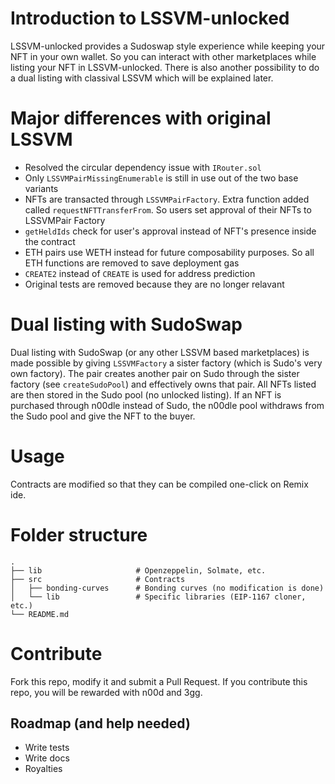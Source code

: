 # Introduction to LSSVM-unlocked
LSSVM-unlocked provides a Sudoswap style experience while keeping your NFT in your own wallet. So you can interact with other marketplaces while listing your NFT in LSSVM-unlocked. There is also another possibility to do a dual listing with classival LSSVM which will be explained later.

# Major differences with original LSSVM
- Resolved the circular dependency issue with `IRouter.sol`
- Only `LSSVMPairMissingEnumerable` is still in use out of the two base variants
- NFTs are transacted through `LSSVMPairFactory`. Extra function added called `requestNFTTransferFrom`. So users set approval of their NFTs to LSSVMPair Factory
- `getHeldIds` check for user's approval instead of NFT's presence inside the contract
- ETH pairs use WETH instead for future composability purposes. So all ETH functions are removed to save deployment gas
- `CREATE2` instead of `CREATE` is used for address prediction
- Original tests are removed because they are no longer relavant

# Dual listing with SudoSwap
Dual listing with SudoSwap (or any other LSSVM based marketplaces) is made possible by giving `LSSVMFactory` a sister factory (which is Sudo's very own factory). The pair creates another pair on Sudo through the sister factory (see `createSudoPool`) and effectively owns that pair. All NFTs listed are then stored in the Sudo pool (no unlocked listing). If an NFT is purchased through n00dle instead of Sudo, the n00dle pool withdraws from the Sudo pool and give the NFT to the buyer.

# Usage
Contracts are modified so that they can be compiled one-click on Remix ide.

# Folder structure
```
.
├── lib                     # Openzeppelin, Solmate, etc.
├── src                     # Contracts
│   ├── bonding-curves      # Bonding curves (no modification is done)
│   └── lib                 # Specific libraries (EIP-1167 cloner, etc.)
└── README.md
```

# Contribute
Fork this repo, modify it and submit a Pull Request.
If you contribute this repo, you will be rewarded with n00d and 3gg.

## Roadmap (and help needed)
- Write tests
- Write docs
- Royalties
